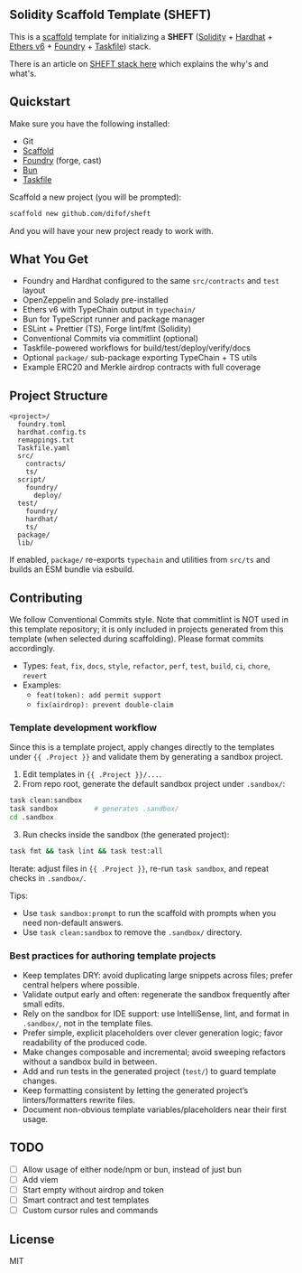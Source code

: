 ## Solidity Scaffold Template (SHEFT)

This is a [scaffold](https://hay-kot.github.io/scaffold/introduction/quick-start.html) template for initializing a **SHEFT** ([Solidity](https://docs.soliditylang.org/en/v0.8.30/) + [Hardhat](https://hardhat.org/hardhat-runner/docs/getting-started) + [Ethers v6](https://docs.ethers.org/v6/) + [Foundry](https://getfoundry.sh/introduction/installation) + [Taskfile](https://taskfile.dev/)) stack.

There is an article on [SHEFT stack here](https://difof.medium.com/) which explains the why's and what's.

## Quickstart

Make sure you have the following installed:

- Git
- [Scaffold](https://hay-kot.github.io/scaffold/introduction/quick-start.html)
- [Foundry](https://getfoundry.sh/introduction/installation) (forge, cast)
- [Bun](https://bun.com/docs/installation)
- [Taskfile](https://taskfile.dev/installation/)

Scaffold a new project (you will be prompted):

```sh
scaffold new github.com/difof/sheft
```

And you will have your new project ready to work with.

## What You Get

- Foundry and Hardhat configured to the same `src/contracts` and `test` layout
- OpenZeppelin and Solady pre-installed
- Ethers v6 with TypeChain output in `typechain/`
- Bun for TypeScript runner and package manager
- ESLint + Prettier (TS), Forge lint/fmt (Solidity)
- Conventional Commits via commitlint (optional)
- Taskfile-powered workflows for build/test/deploy/verify/docs
- Optional `package/` sub-package exporting TypeChain + TS utils
- Example ERC20 and Merkle airdrop contracts with full coverage

## Project Structure

```text
<project>/
  foundry.toml
  hardhat.config.ts
  remappings.txt
  Taskfile.yaml
  src/
    contracts/
    ts/
  script/
    foundry/
      deploy/
  test/
    foundry/
    hardhat/
    ts/
  package/
  lib/
```

If enabled, `package/` re-exports `typechain` and utilities from `src/ts` and builds an ESM bundle via esbuild.

## Contributing

We follow Conventional Commits style. Note that commitlint is NOT used in this template repository; it is only included in projects generated from this template (when selected during scaffolding). Please format commits accordingly.

- Types: `feat`, `fix`, `docs`, `style`, `refactor`, `perf`, `test`, `build`, `ci`, `chore`, `revert`
- Examples:
  - `feat(token): add permit support`
  - `fix(airdrop): prevent double-claim`

### Template development workflow

Since this is a template project, apply changes directly to the templates under `{{ .Project }}` and validate them by generating a sandbox project.

1) Edit templates in `{{ .Project }}/...`.
2) From repo root, generate the default sandbox project under `.sandbox/`:

```sh
task clean:sandbox   
task sandbox         # generates .sandbox/
cd .sandbox
```

3) Run checks inside the sandbox (the generated project):

```sh
task fmt && task lint && task test:all
```

Iterate: adjust files in `{{ .Project }}`, re-run `task sandbox`, and repeat checks in `.sandbox/`.

Tips:
- Use `task sandbox:prompt` to run the scaffold with prompts when you need non-default answers.
- Use `task clean:sandbox` to remove the `.sandbox/` directory.

### Best practices for authoring template projects

- Keep templates DRY: avoid duplicating large snippets across files; prefer central helpers where possible.
- Validate output early and often: regenerate the sandbox frequently after small edits.
- Rely on the sandbox for IDE support: use IntelliSense, lint, and format in `.sandbox/`, not in the template files.
- Prefer simple, explicit placeholders over clever generation logic; favor readability of the produced code.
- Make changes composable and incremental; avoid sweeping refactors without a sandbox build in between.
- Add and run tests in the generated project (`test/`) to guard template changes.
- Keep formatting consistent by letting the generated project’s linters/formatters rewrite files.
- Document non-obvious template variables/placeholders near their first usage.

## TODO

- [ ] Allow usage of either node/npm or bun, instead of just bun
- [ ] Add viem
- [ ] Start empty without airdrop and token
- [ ] Smart contract and test templates
- [ ] Custom cursor rules and commands

## License 

MIT